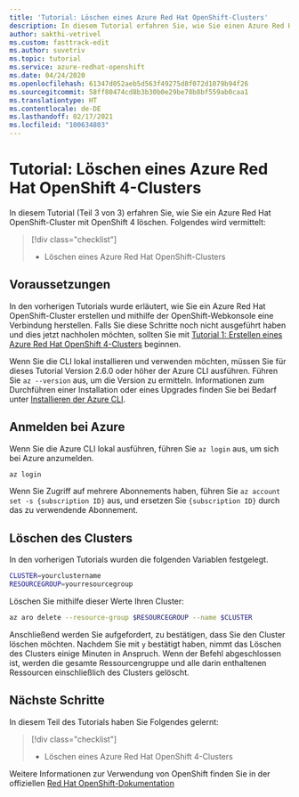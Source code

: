 ```yaml
---
title: 'Tutorial: Löschen eines Azure Red Hat OpenShift-Clusters'
description: In diesem Tutorial erfahren Sie, wie Sie einen Azure Red Hat OpenShift-Cluster mithilfe der Azure-Befehlszeilenschnittstelle löschen.
author: sakthi-vetrivel
ms.custom: fasttrack-edit
ms.author: suvetriv
ms.topic: tutorial
ms.service: azure-redhat-openshift
ms.date: 04/24/2020
ms.openlocfilehash: 61347d052aeb5d563f49275d8f072d1079b94f26
ms.sourcegitcommit: 58ff80474cd8b3b30b0e29be78b8bf559ab0caa1
ms.translationtype: HT
ms.contentlocale: de-DE
ms.lasthandoff: 02/17/2021
ms.locfileid: "100634803"
---
```

# <a name="tutorial-delete-an-azure-red-hat-openshift-4-cluster"></a>Tutorial: Löschen eines Azure Red Hat OpenShift 4-Clusters

In diesem Tutorial (Teil 3 von 3) erfahren Sie, wie Sie ein Azure Red Hat OpenShift-Cluster mit OpenShift 4 löschen. Folgendes wird vermittelt:

> [!div class="checklist"]
> * Löschen eines Azure Red Hat OpenShift-Clusters


## <a name="before-you-begin"></a>Voraussetzungen

In den vorherigen Tutorials wurde erläutert, wie Sie ein Azure Red Hat OpenShift-Cluster erstellen und mithilfe der OpenShift-Webkonsole eine Verbindung herstellen. Falls Sie diese Schritte noch nicht ausgeführt haben und dies jetzt nachholen möchten, sollten Sie mit [Tutorial 1: Erstellen eines Azure Red Hat OpenShift 4-Clusters](tutorial-create-cluster.md) beginnen.

Wenn Sie die CLI lokal installieren und verwenden möchten, müssen Sie für dieses Tutorial Version 2.6.0 oder höher der Azure CLI ausführen. Führen Sie `az --version` aus, um die Version zu ermitteln. Informationen zum Durchführen einer Installation oder eines Upgrades finden Sie bei Bedarf unter [Installieren der Azure CLI](/cli/azure/install-azure-cli?view=azure-cli-latest).

## <a name="sign-in-to-azure"></a>Anmelden bei Azure

Wenn Sie die Azure CLI lokal ausführen, führen Sie `az login` aus, um sich bei Azure anzumelden.

```bash
az login
```

Wenn Sie Zugriff auf mehrere Abonnements haben, führen Sie `az account set -s {subscription ID}` aus, und ersetzen Sie `{subscription ID}` durch das zu verwendende Abonnement.

## <a name="delete-the-cluster"></a>Löschen des Clusters

In den vorherigen Tutorials wurden die folgenden Variablen festgelegt.

```bash
CLUSTER=yourclustername
RESOURCEGROUP=yourresourcegroup
```

Löschen Sie mithilfe dieser Werte Ihren Cluster:

```bash
az aro delete --resource-group $RESOURCEGROUP --name $CLUSTER
```

Anschließend werden Sie aufgefordert, zu bestätigen, dass Sie den Cluster löschen möchten. Nachdem Sie mit `y` bestätigt haben, nimmt das Löschen des Clusters einige Minuten in Anspruch. Wenn der Befehl abgeschlossen ist, werden die gesamte Ressourcengruppe und alle darin enthaltenen Ressourcen einschließlich des Clusters gelöscht.

## <a name="next-steps"></a>Nächste Schritte

In diesem Teil des Tutorials haben Sie Folgendes gelernt:
> [!div class="checklist"]
> * Löschen eines Azure Red Hat OpenShift 4-Clusters

Weitere Informationen zur Verwendung von OpenShift finden Sie in der offiziellen [Red Hat OpenShift-Dokumentation](https://docs.openshift.com/container-platform/4.6/welcome/index.html)
